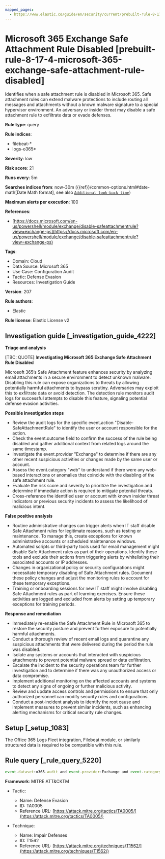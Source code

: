 ```yaml
---
mapped_pages:
  - https://www.elastic.co/guide/en/security/current/prebuilt-rule-8-17-4-microsoft-365-exchange-safe-attachment-rule-disabled.html
---
```


# Microsoft 365 Exchange Safe Attachment Rule Disabled [prebuilt-rule-8-17-4-microsoft-365-exchange-safe-attachment-rule-disabled]

Identifies when a safe attachment rule is disabled in Microsoft 365. Safe attachment rules can extend malware protections to include routing all messages and attachments without a known malware signature to a special hypervisor environment. An adversary or insider threat may disable a safe attachment rule to exfiltrate data or evade defenses.

**Rule type**: query

**Rule indices**:

* filebeat-*
* logs-o365*

**Severity**: low

**Risk score**: 21

**Runs every**: 5m

**Searches indices from**: now-30m ({{ref}}/common-options.html#date-math[Date Math format], see also [`Additional look-back time`](docs-content://solutions/security/detect-and-alert/create-detection-rule.md#rule-schedule))

**Maximum alerts per execution**: 100

**References**:

* [https://docs.microsoft.com/en-us/powershell/module/exchange/disable-safeattachmentrule?view=exchange-ps](https://docs.microsoft.com/en-us/powershell/module/exchange/disable-safeattachmentrule?view=exchange-ps)

**Tags**:

* Domain: Cloud
* Data Source: Microsoft 365
* Use Case: Configuration Audit
* Tactic: Defense Evasion
* Resources: Investigation Guide

**Version**: 207

**Rule authors**:

* Elastic

**Rule license**: Elastic License v2

## Investigation guide [_investigation_guide_4222]

**Triage and analysis**

[TBC: QUOTE]
**Investigating Microsoft 365 Exchange Safe Attachment Rule Disabled**

Microsoft 365’s Safe Attachment feature enhances security by analyzing email attachments in a secure environment to detect unknown malware. Disabling this rule can expose organizations to threats by allowing potentially harmful attachments to bypass scrutiny. Adversaries may exploit this to exfiltrate data or avoid detection. The detection rule monitors audit logs for successful attempts to disable this feature, signaling potential defense evasion activities.

**Possible investigation steps**

* Review the audit logs for the specific event.action "Disable-SafeAttachmentRule" to identify the user or account responsible for the action.
* Check the event.outcome field to confirm the success of the rule being disabled and gather additional context from related logs around the same timestamp.
* Investigate the event.provider "Exchange" to determine if there are any other recent suspicious activities or changes made by the same user or account.
* Assess the event.category "web" to understand if there were any web-based interactions or anomalies that coincide with the disabling of the safe attachment rule.
* Evaluate the risk score and severity to prioritize the investigation and determine if immediate action is required to mitigate potential threats.
* Cross-reference the identified user or account with known insider threat indicators or previous security incidents to assess the likelihood of malicious intent.

**False positive analysis**

* Routine administrative changes can trigger alerts when IT staff disable Safe Attachment rules for legitimate reasons, such as testing or maintenance. To manage this, create exceptions for known administrative accounts or scheduled maintenance windows.
* Automated scripts or third-party tools used for email management might disable Safe Attachment rules as part of their operations. Identify these tools and exclude their actions from triggering alerts by whitelisting their associated accounts or IP addresses.
* Changes in organizational policy or security configurations might necessitate temporary disabling of Safe Attachment rules. Document these policy changes and adjust the monitoring rules to account for these temporary exceptions.
* Training or onboarding sessions for new IT staff might involve disabling Safe Attachment rules as part of learning exercises. Ensure these activities are logged and excluded from alerts by setting up temporary exceptions for training periods.

**Response and remediation**

* Immediately re-enable the Safe Attachment Rule in Microsoft 365 to restore the security posture and prevent further exposure to potentially harmful attachments.
* Conduct a thorough review of recent email logs and quarantine any suspicious attachments that were delivered during the period the rule was disabled.
* Isolate any systems or accounts that interacted with suspicious attachments to prevent potential malware spread or data exfiltration.
* Escalate the incident to the security operations team for further investigation and to determine if there was any unauthorized access or data compromise.
* Implement additional monitoring on the affected accounts and systems to detect any signs of ongoing or further malicious activity.
* Review and update access controls and permissions to ensure that only authorized personnel can modify security rules and configurations.
* Conduct a post-incident analysis to identify the root cause and implement measures to prevent similar incidents, such as enhancing alerting mechanisms for critical security rule changes.


## Setup [_setup_1083]

The Office 365 Logs Fleet integration, Filebeat module, or similarly structured data is required to be compatible with this rule.


## Rule query [_rule_query_5220]

```js
event.dataset:o365.audit and event.provider:Exchange and event.category:web and event.action:"Disable-SafeAttachmentRule" and event.outcome:success
```

**Framework**: MITRE ATT&CKTM

* Tactic:

    * Name: Defense Evasion
    * ID: TA0005
    * Reference URL: [https://attack.mitre.org/tactics/TA0005/](https://attack.mitre.org/tactics/TA0005/)

* Technique:

    * Name: Impair Defenses
    * ID: T1562
    * Reference URL: [https://attack.mitre.org/techniques/T1562/](https://attack.mitre.org/techniques/T1562/)



